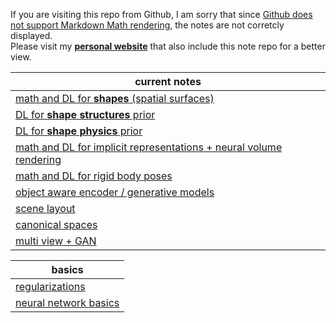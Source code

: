 If you are visiting this repo from Github, I am sorry that since <u>Github does not support Markdown Math rendering</u>, the notes are not corretcly displayed.  
Please visit my **[personal website](https://ventusff.github.io/notes)** that also include this note repo for a better view.

| current notes                                                |
| ------------------------------------------------------------ |
| [math and DL for **shapes**  (spatial surfaces)](neural_surface.md) |
| [DL for **shape structures** prior](shape_structure.md)      |
| [DL for **shape physics** prior](shape_physics.md)           |
| [math and DL for implicit representations + neural volume rendering](neural_volumetric_rendering.md) |
| [math and DL for rigid body poses](deep_pose.md)             |
| [object aware encoder / generative models](object_aware.md)  |
| [scene layout](scene_layout.md)                              |
| [canonical spaces](canonical_space.md)                       |
| [multi view + GAN](multi_view_GAN.md)                        |

| basics                                     |
| ------------------------------------------ |
| [regularizations](regularization.md)       |
| [neural network basics](neural_network.md) |

